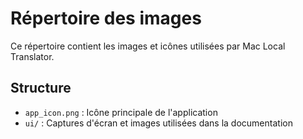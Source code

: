 # Répertoire des images

Ce répertoire contient les images et icônes utilisées par Mac Local Translator.

## Structure

- `app_icon.png` : Icône principale de l'application
- `ui/` : Captures d'écran et images utilisées dans la documentation
